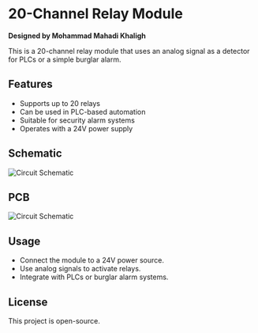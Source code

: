 # 20-Channel Relay Module
**Designed by Mohammad Mahadi Khaligh**

This is a 20-channel relay module that uses an analog signal as a detector for PLCs or a simple burglar alarm.

## Features
- Supports up to 20 relays
- Can be used in PLC-based automation
- Suitable for security alarm systems
- Operates with a 24V power supply

## Schematic
![Circuit Schematic](image.png)

## PCB
![Circuit Schematic](image.png) 

## Usage
- Connect the module to a 24V power source.
- Use analog signals to activate relays.
- Integrate with PLCs or burglar alarm systems.

## License
This project is open-source.
